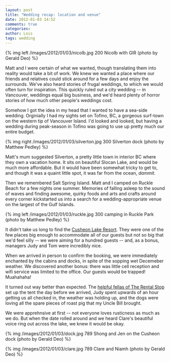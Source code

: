 ```yaml
---
layout: post
title: "Wedding recap: location and venue"
date: 2012-01-03 14:52
comments: true
categories: 
author: Lois
tags: wedding
---
```


{% img left /images/2012/01/03/nicolb.jpg 200 Nicolb with GIR (photo by Gerald Deo) %}

Matt and I were certain of what we wanted, though translating them into reality would take a bit of work. We knew we wanted a place where our friends and relatives could stick around for a few days and enjoy the surrounds. We've also heard stories of frugal weddings, to which we would often turn for inspiration. This quickly ruled out a city wedding -- in Vancouver, weddings equal big business, and we'd heard plenty of horror stories of how much other people's weddings cost. 

<!--more-->

Somehow I got the idea in my head that I wanted to have a sea-side wedding. Orginially I had my sights set on Tofino, BC, a gorgeous surf-town on the western tip of Vancouver Island. I'd looked and looked, but having a wedding during peak-season in Tofino was going to use up pretty much our entire budget.

{% img right /images/2012/01/03/silverton.jpg 300 Silverton dock (photo by Matthew Pedley) %}

Matt's mum suggested Silverton, a pretty little town in interior BC where they own a vacation home. It sits on beautiful Slocan Lake, and would be much more affordable. But it would have been somewhat tricky to get to, and though it was a quaint little spot, it was far from the ocean, *dammit*.

Then we remembered Salt Spring Island. Matt and I camped on Ruckle Beach for a few nights one summer. Memories of falling asleep to the sound of waves and finding awesome, quirky foods and arts and crafts around every corner kickstarted us into a search for a wedding-appropriate venue on the largest of the Gulf Islands.

{% img left /images/2012/01/03/ruckle.jpg 300 camping in Ruckle Park (photo by Matthew Pedley) %}

It didn't take us long to find the [Cusheon Lake Resort](http://cusheonlake.com). They were one of the few places big enough to accommodate all of our guests but not so big that we'd feel silly -- we were aiming for a hundred guests -- and, as a bonus, managers Judy and Tom were incredibly nice.

When we arrived in person to confirm the booking, we were immediately enchanted by the cabins and docks, in spite of the sopping wet Decemeber weather. We discovered another bonus: there was little cell reception and wifi service was limited to the office. Our guests would be trapped! Muahahaha! 

It turned out way better than expected. The [helpful fellas of The Rental Stop](http://rentalstop.ca) set up the tent the day before we arrived, Judy spent upwards of an hour getting us all checked in, the weather was holding up, and the dogs were loving all the spare pieces of roast pig that my Uncle Bill brought.

We were apprehnsive at first -- not everyone loves rusticness as much as we do. But when the date rolled around and we heard Clare's beautiful voice ring out across the lake, we knew it would be okay.

{% img /images/2012/01/03/dock.jpg 789 Shong and Jen on the Cusheon dock (photo by Gerald Deo) %}

{% img /images/2012/01/03/clare.jpg 789 Clare and Niamh (photo by Gerald Deo) %}